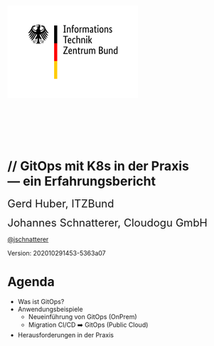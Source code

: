 <!-- .slide: style="text-align: center !important;"  -->
<!-- .slide: data-background-image="images/title.svg"  -->
<img src="images/logo-itzbund.svg" class="floatLeft"/>
<br/>
<br/>
<br/>
<font size="100"><i class="fab fa-git-alt" style="color: #F05133"></i>&nbsp;<i class="fas fa-sync"></i></font>
<img data-src="images/k8s_logo.svg" width="5%;" />

<h1 class="title">
    <span class="title-accent">//</span> 
    GitOps mit K8s in der Praxis<br/> — ein Erfahrungsbericht
</h1>

<font size="5">Gerd Huber, ITZBund</font>

<font size="5">Johannes Schnatterer, Cloudogu GmbH</font>
<p class="printOnly">
    <a href='https://twitter.com/jschnatterer' class="social" target="_blank">
        <i class='fab fa-twitter'></i>
        @jschnatterer
    </a>
</p>

<div class="title-version">
Version: 202010291453-5363a07
</div>

<p class="state-background" style="font-size: 0.9em">
    <a href="pdf/Hands-on GitOps with K8s - a field report.pdf">
       <i class="far fa-file-pdf"></i>
</a></p>



# Agenda

* Was ist GitOps? 
* Anwendungsbeispiele
  * Neueinführung von GitOps (OnPrem)
  * Migration CI/CD ➡️ GitOps (Public Cloud)
* Herausforderungen in der Praxis